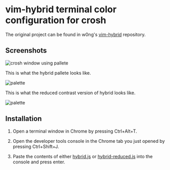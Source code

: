# vim-hybrid terminal color configuration for crosh

The original project can be found in w0ng's [vim-hybrid](https://github.com/w0ng/vim-hybrid) repository.

## Screenshots

![crosh window using pallete](https://user-images.githubusercontent.com/849044/87636318-6ca10300-c6f5-11ea-9287-dfff3a177b55.png)

This is what the hybrid pallete looks like.

![palette](http://dl.dropbox.com/u/23813887/Xresources-palette.png)

This is what the reduced contrast version of hybrid looks like.

![palette](https://www.dropbox.com/s/0ny88dmfw84kcma/Xresources-palette-low.png?dl=1)

## Installation

1. Open a terminal window in Chrome by pressing Ctrl+Alt+T.

2. Open the developer tools console in the Chrome tab you just opened by pressing Ctrl+Shift+J.

3. Paste the contents of either [hybrid.js](hybrid.js) or [hybrid-reduced.js](hybrid-reduced.js) into the console and press enter. 
